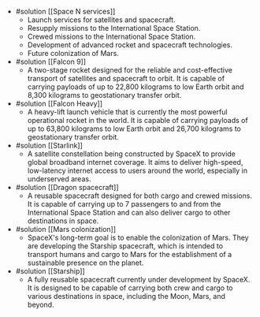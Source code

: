 - #solution [[Space N services]]
	- Launch services for satellites and spacecraft.
	- Resupply missions to the International Space Station.
	- Crewed missions to the International Space Station.
	- Development of advanced rocket and spacecraft technologies.
	- Future colonization of Mars.
- #solution [[Falcon 9]]
	- A two-stage rocket designed for the reliable and cost-effective transport of satellites and spacecraft to orbit. It is capable of carrying payloads of up to 22,800 kilograms to low Earth orbit and 8,300 kilograms to geostationary transfer orbit.
- #solution [[Falcon Heavy]]
	- A heavy-lift launch vehicle that is currently the most powerful operational rocket in the world. It is capable of carrying payloads of up to 63,800 kilograms to low Earth orbit and 26,700 kilograms to geostationary transfer orbit.
- #solution [[Starlink]]
	- A satellite constellation being constructed by SpaceX to provide global broadband internet coverage. It aims to deliver high-speed, low-latency internet access to users around the world, especially in underserved areas.
- #solution [[Dragon spacecraft]]
	- A reusable spacecraft designed for both cargo and crewed missions. It is capable of carrying up to 7 passengers to and from the International Space Station and can also deliver cargo to other destinations in space.
- #solution [[Mars colonization]]
	- SpaceX's long-term goal is to enable the colonization of Mars. They are developing the Starship spacecraft, which is intended to transport humans and cargo to Mars for the establishment of a sustainable presence on the planet.
- #solution [[Starship]]
	- A fully reusable spacecraft currently under development by SpaceX. It is designed to be capable of carrying both crew and cargo to various destinations in space, including the Moon, Mars, and beyond.